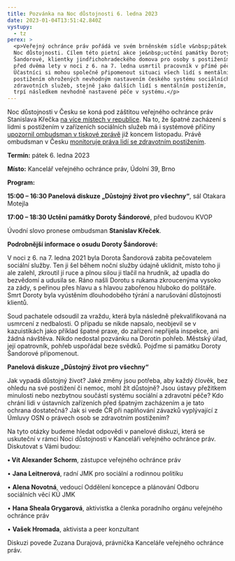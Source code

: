 ```yaml
---
title: Pozvánka na Noc důstojnosti 6. ledna 2023
date: 2023-01-04T13:51:42.840Z
vystupy:
  - tz
perex: >
  <p>Veřejný ochránce práv pořádá ve svém brněnském sídle v&nbsp;pátek 6. ledna
  Noc důstojnosti. Cílem této pietní akce je&nbsp;uctění památky Doroty
  Šandorové, klientky jindřichohradeckého domova pro osoby s postižením, kterou
  před dvěma lety v noci z 6. na 7. ledna usmrtil pracovník v přímé péči.
  Účastníci si mohou společně připomenout situaci všech lidí s mentálním
  postižením ohrožených nevhodným nastavením českého systému sociálních a
  zdravotních služeb, stejně jako dalších lidí s mentálním postižením, kteří
  trpí následkem nevhodně nastavené péče v systému.</p>
---
```

<p>Noc důstojnosti v Česku se koná pod záštitou veřejného ochránce práv Stanislava Křečka <a href="https://rokdustojnosti.cz/">na více místech v republice</a>. Na to, že špatné zacházení s lidmi s postižením v zařízeních sociálních služeb má i systémové příčiny <a href="https://www.ochrance.cz/aktualne/spatne_zachazeni_s_lidmi_s_postizenim_v_zarizenich_socialnich_sluzeb_ma_i_systemove_priciny_varuje_ombudsman/">upozornil ombudsman v tiskové zprávě</a> již koncem listopadu. Právě ombudsman v Česku <a href="https://www.ochrance.cz/pusobnost/monitorovani-prav-osob-se-zdravotnim-postizenim/">monitoruje práva lidí se zdravotním postižením</a>.</p>

<p><strong>Termín:</strong> pátek 6. ledna 2023</p>

<p><strong>Místo:</strong> Kancelář veřejného ochránce práv, Údolní 39, Brno</p>

<p><strong>Program:</strong><strong> </strong></p>

<p><strong>15:00 &ndash; 16:30 Panelová diskuze &bdquo;Důstojný život pro všechny&ldquo;</strong>, sál Otakara Motejla</p>

<p><strong>17:00 &ndash; 18:30 Uctění památky Doroty Šándorové</strong>, před budovou KVOP</p>

<p>Úvodní slovo pronese ombudsman <strong>Stanislav Křeček</strong>.</p>

<p><strong>Podrobnější informace o osudu Doroty Šándorové:</strong></p>

<p>V noci z 6. na 7. ledna 2021 byla Dorota Šandorová zabita pečovatelem sociální služby. Ten ji šel během noční služby údajně uklidnit, místo toho ji ale zalehl, zkroutil jí ruce a plnou silou ji tlačil na hrudník, až upadla do bezvědomí a udusila se. Ráno našli Dorotu s rukama zkroucenýma vysoko za zády, s peřinou přes hlavu a s hlavou zabořenou hluboko do polštáře. Smrt Doroty byla vyústěním dlouhodobého týrání a narušování důstojnosti klientů.</p>

<p>Soud pachatele odsoudil za vraždu, která byla následně překvalifikovaná na usmrcení z nedbalosti. O případu se nikde napsalo, neobjevil se v kazuistikách jako příklad špatné praxe, do zařízení nepřijela inspekce, ani žádná návštěva. Nikdo nedostal pozvánku na Dorotin pohřeb. Městský úřad, její opatrovník, pohřeb uspořádal beze svědků. Pojďme si památku Doroty Šandorové připomenout.</p>

<p><strong>Panelová diskuze &bdquo;Důstojný život pro všechny&ldquo; </strong></p>

<p>Jak vypadá důstojný život? Jaké změny jsou potřeba, aby každý člověk, bez ohledu na své postižení či nemoc, mohl žít důstojně? Jsou ústavy přežitkem minulosti nebo nezbytnou součástí systému sociální a zdravotní péče? Kdo chrání lidi v ústavních zařízeních před špatným zacházením a je tato ochrana dostatečná? Jak si vede ČR při naplňování závazků vyplývající z Úmluvy OSN o právech osob se zdravotním postižením?</p>

<p>Na tyto otázky budeme hledat odpovědi v panelové diskuzi, která se uskuteční v rámci Noci důstojnosti v Kanceláři veřejného ochránce práv. Diskutovat s Vámi budou:</p>

<p><strong>&bull; Vít Alexander Schorm</strong>, zástupce veřejného ochránce práv</p>

<p>&bull; <strong>Jana Leitnerová</strong>, radní JMK pro sociální a rodinnou politiku</p>

<p>&bull; <strong>Alena Novotná</strong>, vedoucí Oddělení koncepce a plánování Odboru sociálních věcí KÚ JMK</p>

<p>&bull; <strong>Hana Sheala Grygarová</strong>, aktivistka a členka poradního orgánu veřejného ochránce práv</p>

<p>&bull; <strong>Vašek Hromada</strong>, aktivista a peer konzultant</p>

<p>Diskuzi povede Zuzana Durajová, právnička Kanceláře veřejného ochránce práv.</p>
